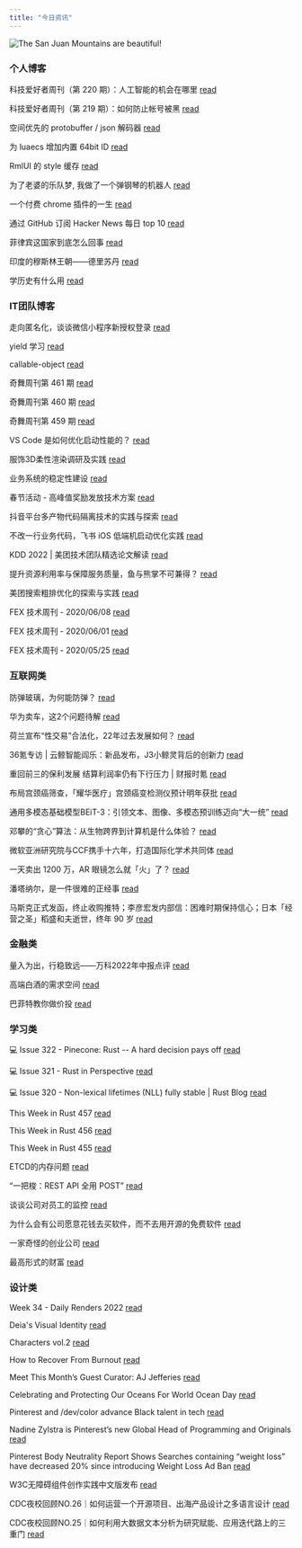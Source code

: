 ```yaml
---
title: "今日资讯"
---
```


![The San Juan Mountains are beautiful!](https://cn.bing.com/th?id=OHR.BlueLinckia_EN-US7078787133_UHD.jpg "San Juan Mountains")

### 个人博客

   科技爱好者周刊（第 220 期）：人工智能的机会在哪里 [read](http://www.ruanyifeng.com/blog/2022/08/weekly-issue-220.html)

   科技爱好者周刊（第 219 期）：如何防止帐号被黑 [read](http://www.ruanyifeng.com/blog/2022/08/weekly-issue-219.html)

   空间优先的 protobuffer / json 解码器 [read](https://blog.codingnow.com/2022/08/memory_compat_protobuffer_json_unmarshaling.html)

   为 luaecs 增加内置 64bit ID [read](https://blog.codingnow.com/2022/08/luaecs_eid.html)

   RmlUI 的 style 缓存 [read](https://blog.codingnow.com/2022/07/rmlui_style_cache.html)

   为了老婆的乐队梦, 我做了一个弹钢琴的机器人 [read](https://blog.t9t.io/modsoul-2022-07-29/)

   一个付费 chrome 插件的一生 [read](https://blog.t9t.io/star-history-2021-01-21/)

   通过 GitHub 订阅 Hacker News 每日 top 10 [read](https://blog.t9t.io/headllines-2020-09-03/)

   菲律宾这国家到底怎么回事 [read](https://www.kymjs.com/history/2022/05/11/01)

   印度的穆斯林王朝——德里苏丹 [read](https://www.kymjs.com/pay/history/2022/05/08/01)

   学历史有什么用 [read](https://www.kymjs.com/history/2022/05/04/01)

### IT团队博客

   走向匿名化，谈谈微信小程序新授权登录 [read](http://www.alloyteam.com/2021/04/15431/)

   yield 学习 [read](http://www.alloyteam.com/2021/03/15427/)

   callable-object [read](http://www.alloyteam.com/2021/03/callable-object/)

   奇舞周刊第 461 期 [read](https://weekly.75.team/issue461.html)

   奇舞周刊第 460 期 [read](https://weekly.75.team/issue460.html)

   奇舞周刊第 459 期 [read](https://weekly.75.team/issue459.html)

   VS Code 是如何优化启动性能的？ [read](https://fed.taobao.org/blog/taofed/do71ct/wpsf10)

   服饰3D柔性渲染调研及实践 [read](https://fed.taobao.org/blog/taofed/do71ct/fufsgh)

   业务系统的稳定性建设 [read](https://fed.taobao.org/blog/taofed/do71ct/fc3cy0)

   春节活动 - 高峰值奖励发放技术方案 [read](https://blog.csdn.net/ByteDanceTech/article/details/126615855)

   抖音平台多产物代码隔离技术的实践与探索 [read](https://blog.csdn.net/ByteDanceTech/article/details/126552658)

   不改一行业务代码，飞书 iOS 低端机启动优化实践 [read](https://blog.csdn.net/ByteDanceTech/article/details/126515795)

   KDD 2022 \| 美团技术团队精选论文解读 [read](https://tech.meituan.com/2022/08/18/acm-sigkdd-2022.html)

   提升资源利用率与保障服务质量，鱼与熊掌不可兼得？ [read](https://tech.meituan.com/2022/08/11/load-auto-regulator.html)

   美团搜索粗排优化的探索与实践 [read](https://tech.meituan.com/2022/08/11/coarse-ranking-exploration-practice.html)

   FEX 技术周刊 - 2020/06/08 [read](http://fex.baidu.com/blog/2020/06/fex-weekly-08//)

   FEX 技术周刊 - 2020/06/01 [read](http://fex.baidu.com/blog/2020/06/fex-weekly-01//)

   FEX 技术周刊 - 2020/05/25 [read](http://fex.baidu.com/blog/2020/05/fex-weekly-25//)

### 互联网类

   防弹玻璃，为何能防弹？ [read](http://www.huxiu.com/article/649928.html?f=wangzhan)

   华为卖车，这2个问题待解 [read](http://www.huxiu.com/article/649817.html?f=wangzhan)

   荷兰宣布“性交易”合法化，22年过去发展如何？ [read](http://www.huxiu.com/article/649434.html?f=wangzhan)

   36氪专访 \| 云鲸智能阎乐：新品发布，J3小鲸灵背后的创新力 [read](https://36kr.com/p/1895142068065026)

   重回前三的保利发展 结算利润率仍有下行压力 \| 财报时氪 [read](https://36kr.com/p/1895131849134596)

   布局宫颈癌筛查，「耀华医疗」宫颈癌变检测仪预计明年获批 [read](https://36kr.com/p/1891124501598214)

   通用多模态基础模型BEiT-3：引领文本、图像、多模态预训练迈向“大一统” [read](https://www.msra.cn/zh-cn/news/features/beit-3)

   邓攀的“贪心”算法：从生物跨界到计算机是什么体验？ [read](https://www.msra.cn/zh-cn/news/features/ada-workshop-pan-deng)

   微软亚洲研究院与CCF携手十六年，打造国际化学术共同体 [read](https://www.msra.cn/zh-cn/news/features/msra-ccf)

   一天卖出 1200 万，AR 眼镜怎么就「火」了？ [read](http://www.geekpark.net/news/307457)

   潘塔纳尔，是一件很难的正经事 [read](http://www.geekpark.net/news/307367)

   马斯克正式发函，终止收购推特；李彦宏发内部信：困难时期保持信心；日本「经营之圣」稻盛和夫逝世，终年 90 岁 [read](http://www.geekpark.net/news/307388)

### 金融类

   量入为出，行稳致远——万科2022年中报点评 [read](http://xueqiu.com/2301623438/229680190)

   高端白酒的需求空间 [read](http://xueqiu.com/3552430478/229659651)

   巴菲特教你做价投 [read](http://xueqiu.com/3260327054/229624029)

### 学习类

   💻 Issue 322 - Pinecone: Rust -- A hard decision pays off [read](https://rust.libhunt.com/newsletter/322)

   💻 Issue 321 - Rust in Perspective [read](https://rust.libhunt.com/newsletter/321)

   💻 Issue 320 - Non-lexical lifetimes (NLL) fully stable \| Rust Blog [read](https://rust.libhunt.com/newsletter/320)

   This Week in Rust 457 [read](https://this-week-in-rust.org/blog/2022/08/24/this-week-in-rust-457/)

   This Week in Rust 456 [read](https://this-week-in-rust.org/blog/2022/08/17/this-week-in-rust-456/)

   This Week in Rust 455 [read](https://this-week-in-rust.org/blog/2022/08/10/this-week-in-rust-455/)

   ETCD的内存问题 [read](https://coolshell.cn/articles/22242.html)

   “一把梭：REST API 全用 POST” [read](https://coolshell.cn/articles/22173.html)

   谈谈公司对员工的监控 [read](https://coolshell.cn/articles/22157.html)

   为什么会有公司愿意花钱去买软件，而不去用开源的免费软件 [read](https://wanqu.co/p/7581?s=rss)

   一家奇怪的创业公司 [read](https://wanqu.co/p/7580?s=rss)

   最高形式的财富 [read](https://wanqu.co/p/7579?s=rss)

### 设计类

   Week 34 - Daily Renders 2022 [read](https://www.behance.net/gallery/150940939/Week-34-Daily-Renders-2022)

   Deia's Visual Identity [read](https://www.behance.net/gallery/149579891/Deias-Visual-Identity)

   Characters vol.2 [read](https://www.behance.net/gallery/144941587/Characters-vol2)

   How to Recover From Burnout [read](https://medium.com/behance-blog/how-to-recover-from-burnout-d9d783a09c68?source=rss-f5272b7f3182------2)

   Meet This Month’s Guest Curator: AJ Jefferies [read](https://medium.com/behance-blog/meet-this-months-guest-curator-aj-jeffries-df95220b780f?source=rss-f5272b7f3182------2)

   Celebrating and Protecting Our Oceans For World Ocean Day [read](https://medium.com/behance-blog/celebrating-and-protecting-our-oceans-for-world-ocean-day-2c24a64c913e?source=rss-f5272b7f3182------2)

   Pinterest and /dev/color advance Black talent in tech [read](https://newsroom.pinterest.com/en/post/pinterest-and-devcolor-advance-black-talent-in-tech)

   Nadine Zylstra is Pinterest’s new Global Head of Programming and Originals [read](https://newsroom.pinterest.com/en/post/nadine-zylstra-is-pinterests-new-global-head-of-programming-and-originals)

   Pinterest Body Neutrality Report Shows Searches containing “weight loss” have decreased 20% since introducing Weight Loss Ad Ban [read](https://newsroom.pinterest.com/en/post/pinterest-body-neutrality-report-shows-searches-containing-weight-loss-have-decreased-20-since)

   W3C无障碍组件创作实践中文版发布 [read](https://cdc.tencent.com/2022/08/12/w3c%e6%97%a0%e9%9a%9c%e7%a2%8d%e7%bb%84%e4%bb%b6%e5%88%9b%e4%bd%9c%e5%ae%9e%e8%b7%b5%e4%b8%ad%e6%96%87%e7%89%88%e5%8f%91%e5%b8%83/)

   CDC夜校回顾NO.26｜如何运营一个开源项目、出海产品设计之多语言设计 [read](https://cdc.tencent.com/2022/07/19/cdc%e5%a4%9c%e6%a0%a1%e5%9b%9e%e9%a1%beno-26%ef%bd%9c%e5%a6%82%e4%bd%95%e8%bf%90%e8%90%a5%e4%b8%80%e4%b8%aa%e5%bc%80%e6%ba%90%e9%a1%b9%e7%9b%ae%e3%80%81%e5%87%ba%e6%b5%b7%e4%ba%a7%e5%93%81%e8%ae%be/)

   CDC夜校回顾NO.25｜如何利用大数据文本分析为研究赋能、应用迭代路上的三重门 [read](https://cdc.tencent.com/2022/06/08/cdc%e5%a4%9c%e6%a0%a1%e5%9b%9e%e9%a1%beno-25%ef%bd%9c%e5%a6%82%e4%bd%95%e5%88%a9%e7%94%a8%e5%a4%a7%e6%95%b0%e6%8d%ae%e6%96%87%e6%9c%ac%e5%88%86%e6%9e%90%e4%b8%ba%e7%a0%94%e7%a9%b6%e8%b5%8b%e8%83%bd-2/)

